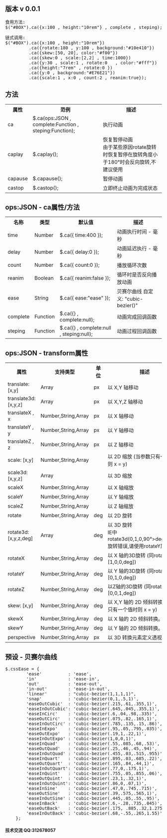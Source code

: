<h2>版本  <spen>v 0.0.1</spen></h2>
<pre>
食用方法:
$("#BOX").ca({x:100 , height:"10rem"} , complete , steping);
</pre>
<pre>
链式调用:
$("#BOX").ca({x:100 , height:"10rem"})
         .ca({rotate:180 , y:100 , background:"#10e410"})
         .ca({skew:[50, 20], color:"#f00"})
         .ca({skew:0 , scale:[2,2] , time:1000})
         .ca({y:30 , scale:1 , rotate:0   , color:"#fff"})
         .ca({height:"7rem" , rotate:0 })
         .ca({y:0 , background:"#E76E21"})
         .ca({scale:1 , x:0 , count:2 , reanim:true});
</pre>
<h2>方法</h2>
<table>
            <tr>
                <th style="width:15%;">属性</th>
                <th >范例</th>
                <th>描述</th>
            </tr>
            <tr>
                <td>ca</td>
                <td>
                    $.ca(ops:JSON , complete:Function , steping:Function);
                </td>
                <td>执行动画</td>
            </tr>
            <tr>
                <td>caplay</td>
                <td>$.caplay();</td>
                <td>
                    恢复暂停动画
                    <br>
                    <span class="am-text-danger">由于某些原因rotate旋转时恢复暂停在旋转角度小于180°时会反向旋转,不建议使用</span>
                </td>
            </tr>
            <tr>
                <td>capause</td>
                <td>$.capause();</td>
                <td>暂停动画</td>
            </tr>
            <tr>
                <td>castop</td>
                <td>$.castop();</td>
                <td>立即终止动画为完成状态</td>
            </tr>
</table>        
      
<h2>ops:JSON - ca属性/方法</h2>
<table>
<tr>
                    <th>名称</th>
                    <th>类型</th>
                    <th>默认值</th>
                    <th>描述</th>
                </tr>
                <tr>
                    <td>time</td>
                    <td>Number</td>
                    <td>
                        $.ca({ time:400 });
                    </td>
                    <td>动画执行时间 - 毫秒</td>
                </tr>
                <tr>
                    <td>delay</td>
                    <td>Number</td>
                    <td>$.ca({ delay:0 });</td>
                    <td>动画延迟执行 - 毫秒</td>
                </tr>
                <tr>
                    <td>count</td>
                    <td>Number</td>
                    <td>$.ca({ count:0 });</td>
                    <td>播放循环次数</td>
                </tr>
                <tr>
                    <td>reanim</td>
                    <td>Boolean</td>
                    <td>$.ca({ reanim:false });</td>
                    <td>循环时是否反向播放动画</td>
                </tr>
                <tr>
                    <td>ease</td>
                    <td>String</td>
                    <td>$.ca({ ease:"ease" });</td>
                    <td>贝赛尔曲线 自定义: "cubic-bezier()"</td>
                </tr>
                <tr>
                    <td>complete</td>
                    <td>Function</td>
                    <td>$.ca({} , complete:null);</td>
                    <td>动画完成回调函数</td>
                </tr>
                <tr>
                    <td>steping</td>
                    <td>Function</td>
                    <td>$.ca({} , complete:null , steping:null);</td>
                    <td>动画过程回调函数</td>
                </tr>               
</table>                        
<h2>ops:JSON - transform属性</h2>
<table>
                    <tr>
                        <th>属性</th>
                        <th>支持类型</th>
                        <th>单位</th>
                        <th>描述</th>
                    </tr>
                    <tr>
                        <td>translate: [x,y]</td>
                        <td>Array</td>
                        <td>px</td>
                        <td>以 X,Y 轴移动</td>
                    </tr>
                    <tr>
                        <td>translate3d: [x,y,z]</td>
                        <td>Array</td>
                        <td>px</td>
                        <td>以 X,Y,Z 轴移动</td>
                    </tr>
                    <tr>
                        <td>translateX , x</td>
                        <td>Number,String,Array</td>
                        <td>px</td>
                        <td>以 X 轴移动</td>
                    </tr>
                    <tr>
                        <td>translateY , y</td>
                        <td>Number,String,Array</td>
                        <td>px</td>
                        <td>以 Y 轴移动</td>
                    </tr>
                    <tr>
                        <td>translateZ , z</td>
                        <td>Number,String,Array</td>
                        <td>px</td>
                        <td>以 Z 轴移动</td>
                    </tr>
                    <tr>
                        <td>scale: [x,y]</td>
                        <td>Number,String,Array</td>
                        <td></td>
                        <td>以 2D 缩放 (当参数只有一个值时则 x = y)</td>
                    </tr>
                    <tr>
                        <td>scale3d: [x,y,z]</td>
                        <td>Array</td>
                        <td></td>
                        <td>以 3D 缩放</td>
                    </tr>
                    <tr>
                        <td>scaleX</td>
                        <td>Number,String,Array</td>
                        <td></td>
                        <td>以 X 轴缩放</td>
                    </tr>
                    <tr>
                        <td>scaleY</td>
                        <td>Number,String,Array</td>
                        <td></td>
                        <td>以 Y 轴缩放</td>
                    </tr>
                    <tr>
                        <td>scaleZ</td>
                        <td>Number,String,Array</td>
                        <td></td>
                        <td>以 Z 轴缩放</td>
                    </tr>
                    <tr>
                        <td>rotate</td>
                        <td>Number,String,Array</td>
                        <td>deg</td>
                        <td>以 2D 旋转</td>
                    </tr>
                    <tr>
                        <td>rotate3d: [x,y,z,deg]</td>
                        <td>Array</td>
                        <td>deg</td>
                        <td>以 3D 旋转 <br><span class="am-text-danger">IE中rotate3d(0,1,0,90°>deg<270°)旋转错误,请使用rotateY属性</span></td>
                    </tr>
                    <tr>
                        <td>rotateX</td>
                        <td>Number,String,Array</td>
                        <td>deg</td>
                        <td>以 X 轴的3D旋转 (同rotate3d:[1,0,0,deg])</td>
                    </tr>
                    <tr>
                        <td>rotateY</td>
                        <td>Number,String,Array</td>
                        <td>deg</td>
                        <td>以 Y 轴的3D旋转 (同rotate3d:[0,1,0,deg])</td>
                    </tr>
                    <tr>
                        <td>rotateZ</td>
                        <td>Number,String,Array</td>
                        <td>deg</td>
                        <td>以Z轴的3D旋转 (同rotate3d:[0,0,1,deg])</td>
                    </tr>
                    <tr>
                        <td>skew: [x,y]</td>
                        <td>Number,String,Array</td>
                        <td>deg</td>
                        <td>以 X,Y 轴的 2D 倾斜转换 (当参数只有一个值时则 x = y)</td>
                    </tr>
                    <tr>
                        <td>skewX</td>
                        <td>Number,String,Array</td>
                        <td>deg</td>
                        <td>以 X 轴的 2D 倾斜转换。</td>
                    </tr>
                    <tr>
                        <td>skewY</td>
                        <td>Number,String,Array</td>
                        <td>deg</td>
                        <td>以 Y 轴的 2D 倾斜转换。</td>
                    </tr>
                    <tr>
                        <td>perspective</td>
                        <td>Number,String,Array</td>
                        <td>px</td>
                        <td>以 3D 转换元素定义透视视图。</td>
                    </tr>
</table>
<h2>预设 - 贝赛尔曲线</h2>
<pre>
$.cssEase = {
        'ease'          : 'ease',
        'in'            : 'ease-in',
        'out'           : 'ease-out',
        'in-out'        : 'ease-in-out',
        'linear'        : "cubic-bezier(1,1,1,1)",
        'snap'          : 'cubic-bezier(0,1,.5,1)',
        'easeOutCubic'  : 'cubic-bezier(.215,.61,.355,1)',
        'easeInOutCubic': 'cubic-bezier(.645,.045,.355,1)',
        'easeInCirc'    : 'cubic-bezier(.6,.04,.98,.335)',
        'easeOutCirc'   : 'cubic-bezier(.075,.82,.165,1)',
        'easeInOutCirc' : 'cubic-bezier(.785,.135,.15,.86)',
        'easeInExpo'    : 'cubic-bezier(.95,.05,.795,.035)',
        'easeOutExpo'   : 'cubic-bezier(.19,1,.22,1)',
        'easeInOutExpo' : 'cubic-bezier(1,0,0,1)',
        'easeInQuad'    : 'cubic-bezier(.55,.085,.68,.53)',
        'easeOutQuad'   : 'cubic-bezier(.25,.46,.45,.94)',
        'easeInOutQuad' : 'cubic-bezier(.455,.03,.515,.955)',
        'easeInQuart'   : 'cubic-bezier(.895,.03,.685,.22)',
        'easeOutQuart'  : 'cubic-bezier(.165,.84,.44,1)',
        'easeInOutQuart': 'cubic-bezier(.77,0,.175,1)',
        'easeInQuint'   : 'cubic-bezier(.755,.05,.855,.06)',
        'easeOutQuint'  : 'cubic-bezier(.23,1,.32,1)',
        'easeInOutQuint': 'cubic-bezier(.86,0,.07,1)',
        'easeInSine'    : 'cubic-bezier(.47,0,.745,.715)',
        'easeOutSine'   : 'cubic-bezier(.39,.575,.565,1)',
        'easeInOutSine' : 'cubic-bezier(.445,.05,.55,.95)',
        'easeInBack'    : 'cubic-bezier(.6,-.28,.735,.045)',
        'easeOutBack'   : 'cubic-bezier(.175, .885,.32,1.275)',
        'easeInOutBack' : 'cubic-bezier(.68,-.55,.265,1.55)'
    };
</pre>

<h4>技术交流 QQ:312678057</h4>
